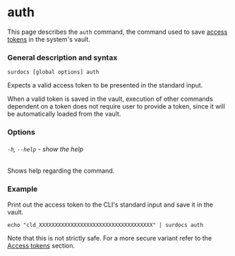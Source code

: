 # auth

This page describes the `auth` command, the command used to save [access tokens](docs/cli/global-options#access-tokens "Access tokens") in the system's vault.

### General description and syntax

`surdocs [global options] auth`

Expects a valid access token to be presented in the standard input.

When a valid token is saved in the vault, execution of other commands dependent on a token does not require user to provide a token, since it will be automatically loaded from the vault.

### Options

###### `-h`, `--help` - show the help

Shows help regarding the command.

### Example

Print out the access token to the CLI's standard input and save it in the vault.

```
echo "cld_XXXXXXXXXXXXXXXXXXXXXXXXXXXXXXXXXXXX" | surdocs auth
```

Note that this is not strictly safe. For a more secure variant refer to the [Access tokens](docs/cli/global-options#access-tokens "Access tokens") section.
